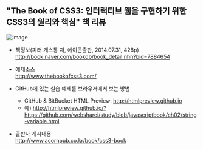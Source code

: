 ## "The Book of CSS3: 인터랙티브 웹을 구현하기 위한 CSS3의 원리와 핵심" 책 리뷰
![image](https://cloud.githubusercontent.com/assets/10431663/22020222/779967c2-dcfa-11e6-827c-ae78f1fe487f.png)
* 책정보(피터 개스통 저, 에이콘출판, 2014.07.31, 428p)<br>
  http://book.naver.com/bookdb/book_detail.nhn?bid=7884654

* 예제소스<br>
  http://www.thebookofcss3.com/

* GitHub에 있는 실습 예제를 브라우저에서 보는 방법<br>
  - GitHub & BitBucket HTML Preview: http://htmlpreview.github.io<br>
  - 예) http://htmlpreview.github.io/?https://github.com/websharei/study/blob/javascriptbook/ch02/string-variable.html

* 출판사 게시내용<br>
  http://www.acornpub.co.kr/book/css3-book
